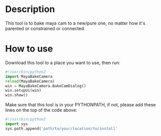 # Description
This tool is to bake maya cam to a new/pure one, no matter how it's parented or constrained or connected.
# How to use
Download this tool to a place you want to use, then run:

```python
#!/usr/bin/python2
import MayaBakeCamera
reload(MayaBakeCamera)
win = MayaBakeCamera.BakeCamDialog()
win.setupUi(win)
win.show()
```
Make sure that this tool is in your PYTHONPATH, if not, please add these lines on the top of the code above:
```python
#!/usr/bin/python2
import sys
sys.path.append('path/to/your/location/to/install'
```
